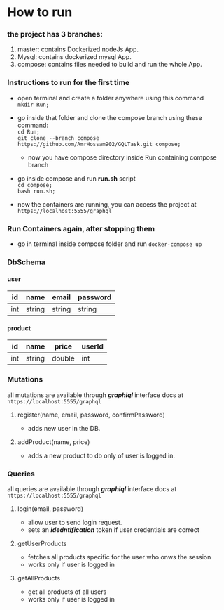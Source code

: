 # How to run 

### the project has 3 branches:
1. master: contains Dockerized nodeJs App.
2. Mysql: contains dockerized mysql App.
3. compose: contains files needed to build and run the whole App.


### Instructions to run for the first time
- open terminal and create a folder anywhere using this command<br>
    ```mkdir Run;```<br>
- go inside that folder and clone the compose branch using these command:<br>
    ```cd Run;```<br>
    ```git clone --branch compose https://github.com/AmrHossam902/GQLTask.git compose;```
    - now you have compose directory inside Run containing compose branch
- go inside compose and run **run.sh** script<br>
```cd compose;```<br>
```bash run.sh;```

- now the containers are running, you can access the project at<br>
```https://localhost:5555/graphql```


### Run Containers again, after stopping them
- go in terminal inside compose folder and run
```docker-compose up```

### DbSchema
#### user

| id | name | email | password |
|--- | -----| ---   | ---      |
| int| string |string| string|


#### product
| id | name | price | userId |
|--- | -----| ---   | ---    |
| int| string |double| int|


### Mutations

all mutations are available through ***graphiql*** interface docs at ```https://localhost:5555/graphql```

1. register(name, email, password, confirmPassword)
    - adds new user in the DB.

2. addProduct(name, price)
    - adds a new product to db only of user is logged in.


### Queries
all queries are available through ***graphiql*** interface docs at ```https://localhost:5555/graphql```

1. login(email, password)
    - allow user to send login request.
    - sets an ***idedntification*** token if user credentials are correct
    
    
    
2. getUserProducts
    - fetches all products specific for the user who onws the session
    - works only if user is logged in

3. getAllProducts
    - get all products of all users
    - works only if user is logged in